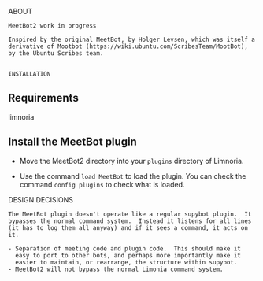 ABOUT
~~~~~
MeetBot2 work in progress

Inspired by the original MeetBot, by Holger Levsen, which was itself a
derivative of Mootbot (https://wiki.ubuntu.com/ScribesTeam/MootBot),
by the Ubuntu Scribes team.


INSTALLATION
~~~~~~~~~~~~

Requirements
------------
limnoria


Install the MeetBot plugin
--------------------------

* Move the MeetBot2 directory into your ``plugins`` directory of
  Limnoria.

* Use the command ``load MeetBot`` to load the plugin.
  You can check the command ``config plugins`` to check what is
  loaded.


DESIGN DECISIONS
~~~~~~~~~~~~~~~~
The MeetBot plugin doesn't operate like a regular supybot plugin.  It
bypasses the normal command system.  Instead it listens for all lines
(it has to log them all anyway) and if it sees a command, it acts on it.

- Separation of meeting code and plugin code.  This should make it
  easy to port to other bots, and perhaps more importantly make it
  easier to maintain, or rearrange, the structure within supybot.
- MeetBot2 will not bypass the normal Limonia command system.

